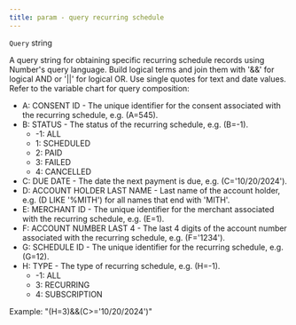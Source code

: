 ```yaml
---
title: param - query recurring schedule
---
```


`Query` string

A query string for obtaining specific recurring schedule records using Number's query language. Build logical terms and join them with '&&' for logical AND or '||' for logical OR. Use single quotes for text and date values. Refer to the variable chart for query composition:

* A: CONSENT ID - The unique identifier for the consent associated with the recurring schedule, e.g. (A=545).
* B: STATUS - The status of the recurring schedule, e.g. (B=-1).
  * -1: ALL
  * 1: SCHEDULED
  * 2: PAID
  * 3: FAILED
  * 4: CANCELLED
* C: DUE DATE - The date the next payment is due, e.g. (C='10/20/2024').
* D: ACCOUNT HOLDER LAST NAME - Last name of the account holder, e.g. (D LIKE '%MITH') for all names that end with 'MITH'.
* E: MERCHANT ID - The unique identifier for the merchant associated with the recurring schedule, e.g. (E=1).
* F: ACCOUNT NUMBER LAST 4 - The last 4 digits of the account number associated with the recurring schedule, e.g. (F='1234').
* G: SCHEDULE ID - The unique identifier for the recurring schedule, e.g. (G=12).
* H: TYPE - The type of recurring schedule, e.g. (H=-1).
  * -1: ALL
  * 3: RECURRING
  * 4: SUBSCRIPTION

Example: "(H=3)&&(C>='10/20/2024')"
